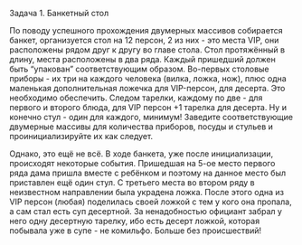 Задача 1. Банкетный стол

По поводу успешного прохождения двумерных массивов собирается банкет, организуется стол на 12 персон, 2 из них - это места VIP, они расположены рядом друг к другу во главе стола. Стол протяжённый в длину, места расположены в два ряда. Каждый пришедший должен быть “упакован” соответствующим образом. Во-первых столовые приборы - их три на каждого человека (вилка, ложка, нож), плюс одна маленькая дополнительная ложечка для VIP-персон, для десерта. Это необходимо обеспечить. Следом тарелки, каждому по две - для первого и второго блюда, для VIP персон +1 тарелка для десерта. Ну и конечно стул - один для каждого, минимум! Заведите соответствующие двумерные массивы для количества приборов, посуды и стульев и проинициализируйте их как следует.

Однако, это ещё не всё. В ходе банкета, уже после инициализации, происходят некоторые события. Пришедшая на 5-ое место первого ряда дама пришла вместе с ребёнком и поэтому на данное место был приставлен ещё один стул. С третьего места во втором ряду в неизвестном направлении была украдена ложка. После этого одна из VIP персон (любая) поделилась своей ложкой с тем у кого она пропала, а сам стал есть суп десертной. За ненадобностью официант забрал у него одну десертную тарелку, ибо есть десерт ложкой, которая побывала уже в супе - не комильфо. Больше без происшествий!


